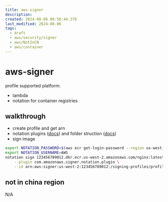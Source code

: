 ```yaml
---
title: aws-signer
description: 
created: 2024-08-06 08:58:44.376
last_modified: 2024-08-06
tags:
  - draft
  - aws/security/signer
  - aws/NotInCN
  - aws/container
---
```


# aws-signer

profile supported platform: 
- lambda
- notation for container registries

## walkthrough
- create profile and get arn
- notation plugins ([docs](https://docs.aws.amazon.com/signer/latest/developerguide/image-signing-prerequisites.html)) and folder struction ([docs](https://notaryproject.dev/docs/user-guides/how-to/directory-structure/))
- sign image
```sh
export NOTATION_PASSWORD=$(aws ecr get-login-password --region us-west-2)
export NOTATION_USERNAME=AWS
notation sign 123456789012.dkr.ecr.us-west-2.amazonaws.com/nginx:latest \
    --plugin com.amazonaws.signer.notation.plugin \
    --id arn:aws:signer:us-west-2:123456789012:/signing-profiles/profile1
```






## not in china region
N/A







